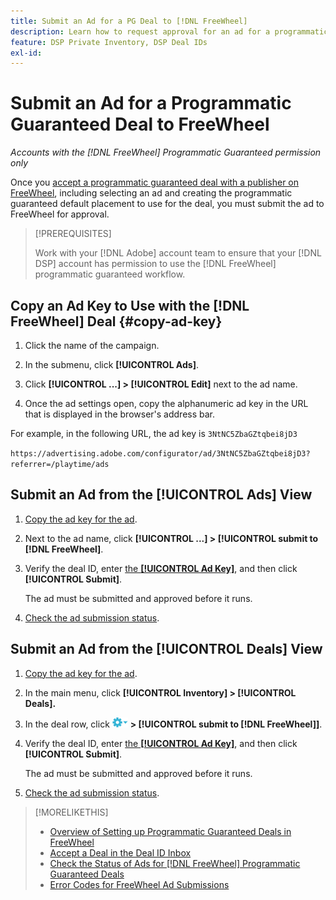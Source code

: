 ```yaml
---
title: Submit an Ad for a PG Deal to [!DNL FreeWheel]
description: Learn how to request approval for an ad for a programmatic guaranteed deal with a publisher on FreeWheel.
feature: DSP Private Inventory, DSP Deal IDs
exl-id: 
---
```

# Submit an Ad for a Programmatic Guaranteed Deal to FreeWheel 

*Accounts with the [!DNL FreeWheel] Programmatic Guaranteed permission only*

Once you [accept a programmatic guaranteed deal with a publisher on FreeWheel](#programmatic-guaranteed-set-up.md#pg-setup-deal-id-inbox), including selecting an ad and creating the programmatic guaranteed default placement to use for the deal, you must submit the ad to FreeWheel for approval.

>[!PREREQUISITES]
>
>Work with your [!DNL Adobe] account team to ensure that your [!DNL DSP] account has permission to use the [!DNL FreeWheel] programmatic guaranteed workflow.

## Copy an Ad Key to Use with the [!DNL FreeWheel] Deal {#copy-ad-key}

1. Click the name of the campaign.

1. In the submenu, click **[!UICONTROL Ads]**.
   
1. Click  **[!UICONTROL ...] > [!UICONTROL Edit]** next to the ad name.
   
1. Once the ad settings open, copy the alphanumeric ad key in the URL that is displayed in the browser's address bar.

  For example, in the following URL, the ad key is `3NtNC5ZbaGZtqbei8jD3`
      
  `https://advertising.adobe.com/configurator/ad/3NtNC5ZbaGZtqbei8jD3?referrer=/playtime/ads`

## Submit an Ad from the [!UICONTROL Ads] View

1. [Copy the ad key for the ad](#copy-ad-key).

1. Next to the ad name, click  **[!UICONTROL ...] > [!UICONTROL submit to [!DNL FreeWheel]**.

1. Verify the deal ID, enter [the **[!UICONTROL Ad Key]**](#copy-ad-key), and then click **[!UICONTROL Submit]**.

     The ad must be submitted and approved before it runs.

1. [Check the ad submission status](freewheel-check-status.md).

## Submit an Ad from the [!UICONTROL Deals] View

1. [Copy the ad key for the ad](#copy-ad-key).

1. In the main menu, click **[!UICONTROL Inventory] > [!UICONTROL Deals].**

1. In the deal row, click ![Options menu](/help/dsp/assets/options-menu.png) **> [!UICONTROL submit to [!DNL FreeWheel]]**.

1. Verify the deal ID, enter [the **[!UICONTROL Ad Key]**](#copy-ad-key), and then click **[!UICONTROL Submit]**.

     The ad must be submitted and approved before it runs.

1. [Check the ad submission status](freewheel-check-status.md).

>[!MORELIKETHIS]
>
>* [Overview of Setting up Programmatic Guaranteed Deals in FreeWheel](freewheel-overview.md)
>* [Accept a Deal in the Deal ID Inbox](deal-id-inbox-accept.md)
>* [Check the Status of Ads for [!DNL FreeWheel] Programmatic Guaranteed Deals](freewheel-check-status.md)
>* [Error Codes for FreeWheel Ad Submissions](freewheel-error-codes.md)
